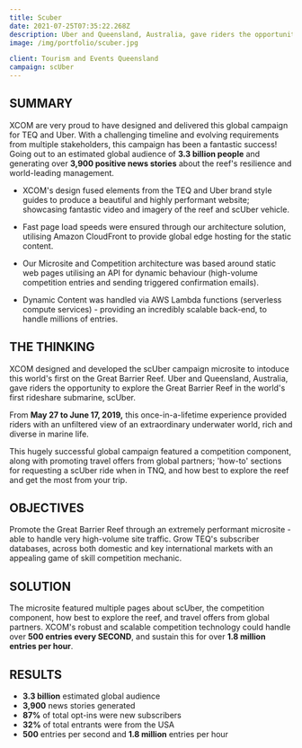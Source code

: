 ```yaml
---
title: Scuber
date: 2021-07-25T07:35:22.268Z
description: Uber and Queensland, Australia, gave riders the opportunity to explore the Great Barrier Reef in the world's first rideshare submarine, scUber.
image: /img/portfolio/scuber.jpg

client: Tourism and Events Queensland
campaign: scUber
---
```


## SUMMARY

XCOM are very proud to have designed and delivered this global campaign for TEQ and Uber. With a challenging timeline and evolving requirements from multiple stakeholders, this campaign has been a fantastic success! Going out to an estimated global audience of **3.3 billion people** and generating over **3,900 positive news stories** about the reef's resilience and world-leading management.

- XCOM's design fused elements from the TEQ and Uber brand style guides to produce a beautiful and highly performant website; showcasing fantastic video and imagery of the reef and scUber vehicle.

- Fast page load speeds were ensured through our architecture solution, utilising Amazon CloudFront to provide global edge hosting for the static content.

- Our Microsite and Competition architecture was based around static web pages utilising an API for dynamic behaviour (high-volume competition entries and sending triggered confirmation emails).

- Dynamic Content was handled via AWS Lambda functions (serverless compute services) - providing an incredibly scalable back-end, to handle millions of entries.

## THE THINKING

XCOM designed and developed the scUber campaign microsite to intoduce this world's first on the Great Barrier Reef. Uber and Queensland, Australia, gave riders the opportunity to explore the Great Barrier Reef in the world's first rideshare submarine, scUber.

From **May 27 to June 17, 2019,** this once-in-a-lifetime experience provided riders with an unfiltered view of an extraordinary underwater world, rich and diverse in marine life.

This hugely successful global campaign featured a competition component, along with promoting travel offers from global partners; 'how-to' sections for requesting a scUber ride when in TNQ, and how best to explore the reef and get the most from your trip.

## OBJECTIVES

Promote the Great Barrier Reef through an extremely performant microsite - able to handle very high-volume site traffic. Grow TEQ's subscriber databases, across both domestic and key international markets with an appealing game of skill competition mechanic.

## SOLUTION

The microsite featured multiple pages about scUber, the competition component, how best to explore the reef, and travel offers from global partners. XCOM's robust and scalable competition technology could handle over **500 entries every SECOND**, and sustain this for over **1.8 million entries per hour**.

## RESULTS

- **3.3 billion** estimated global audience
- **3,900** news stories generated
- **87%** of total opt-ins were new subscribers
- **32%** of total entrants were from the USA
- **500** entries per second and **1.8 million** entries per hour
